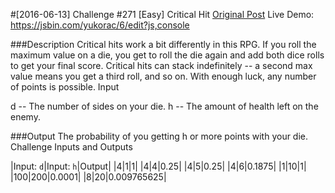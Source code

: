 #[2016-06-13] Challenge #271 [Easy] Critical Hit
[Original Post](https://www.reddit.com/r/dailyprogrammer/comments/4nvrnx/20160613_challenge_271_easy_critical_hit/)
Live Demo: https://jsbin.com/yukorac/6/edit?js,console

###Description
Critical hits work a bit differently in this RPG. If you roll the maximum value on a die, you get to roll the die again and add both dice rolls to get your final score. Critical hits can stack indefinitely -- a second max value means you get a third roll, and so on. With enough luck, any number of points is possible.
Input

d -- The number of sides on your die.
h -- The amount of health left on the enemy.

###Output
The probability of you getting h or more points with your die.
Challenge Inputs and Outputs

|Input: `d`|Input: `h`|Output|
|4|1|1|
|4|4|0.25|
|4|5|0.25|
|4|6|0.1875|
|1|10|1|
|100|200|0.0001|
|8|20|0.009765625|
